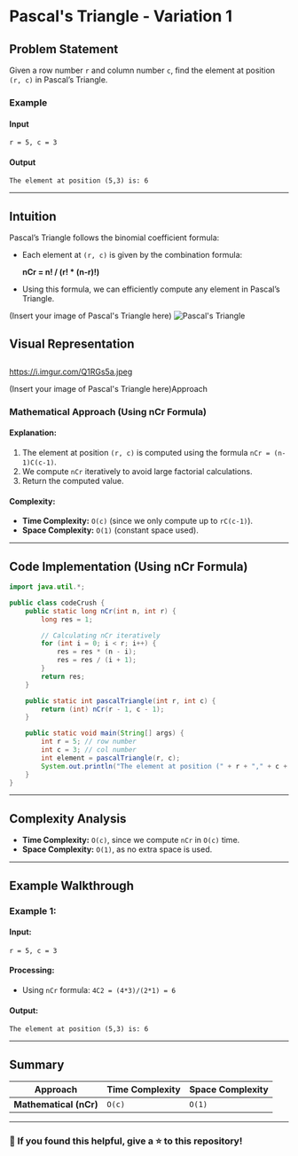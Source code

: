 # Pascal's Triangle - Variation 1

## Problem Statement

Given a row number `r` and column number `c`, find the element at position `(r, c)` in Pascal’s Triangle.

### Example

#### Input

```plaintext
r = 5, c = 3
```

#### Output

```plaintext
The element at position (5,3) is: 6
```

---

## Intuition

Pascal’s Triangle follows the binomial coefficient formula:

- Each element at `(r, c)` is given by the combination formula:

  **nCr = n! / (r! \* (n-r)!)**

- Using this formula, we can efficiently compute any element in Pascal’s Triangle.

(Insert your image of Pascal's Triangle here)
![Pascal's Triangle](https://i.imgur.com/PsNi9qw.jpeg)

## Visual Representation

##


https://i.imgur.com/Q1RGs5a.jpeg



(Insert your image of Pascal's Triangle here)Approach

### **Mathematical Approach (Using nCr Formula)**

#### Explanation:

1. The element at position `(r, c)` is computed using the formula `nCr = (n-1)C(c-1)`.
2. We compute `nCr` iteratively to avoid large factorial calculations.
3. Return the computed value.

#### Complexity:

- **Time Complexity:** `O(c)` (since we only compute up to `rC(c-1)`).
- **Space Complexity:** `O(1)` (constant space used).

---

## Code Implementation (Using nCr Formula)

```java
import java.util.*;

public class codeCrush {
    public static long nCr(int n, int r) {
        long res = 1;

        // Calculating nCr iteratively
        for (int i = 0; i < r; i++) {
            res = res * (n - i);
            res = res / (i + 1);
        }
        return res;
    }

    public static int pascalTriangle(int r, int c) {
        return (int) nCr(r - 1, c - 1);
    }

    public static void main(String[] args) {
        int r = 5; // row number
        int c = 3; // col number
        int element = pascalTriangle(r, c);
        System.out.println("The element at position (" + r + "," + c + ") is: " + element);
    }
}
```

---

## Complexity Analysis

- **Time Complexity:** `O(c)`, since we compute `nCr` in `O(c)` time.
- **Space Complexity:** `O(1)`, as no extra space is used.

---

## Example Walkthrough

### Example 1:

#### Input:

```plaintext
r = 5, c = 3
```

#### Processing:

- Using `nCr` formula: `4C2 = (4*3)/(2*1) = 6`

#### Output:

```plaintext
The element at position (5,3) is: 6
```

---

## Summary

| Approach               | Time Complexity | Space Complexity |
| ---------------------- | --------------- | ---------------- |
| **Mathematical (nCr)** | `O(c)`          | `O(1)`           |

---

### 🚀 If you found this helpful, give a ⭐ to this repository!

